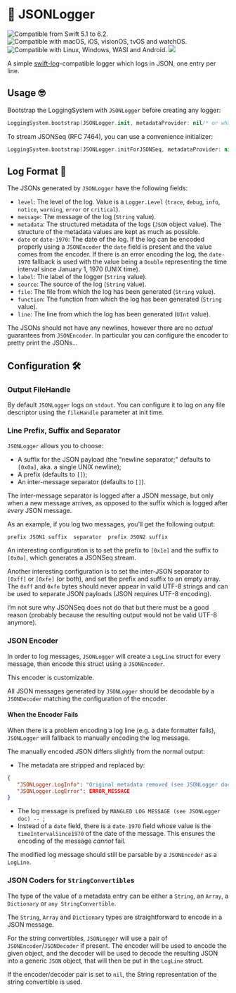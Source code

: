 # 📄 JSONLogger

<picture><img alt="Compatible from Swift 5.1 to 6.2." src="https://img.shields.io/badge/Swift-6.2--6.0_%7C_5.10--5.1-blue"></picture>
<picture><img alt="Compatible with macOS, iOS, visionOS, tvOS and watchOS." src="https://img.shields.io/badge/Platforms-macOS_%7C_iOS_%7C_visionOS_%7C_tvOS_%7C_watchOS-blue"></picture>
<picture><img alt="Compatible with Linux, Windows, WASI and Android." src="https://img.shields.io/badge/Platforms-Linux_%7C_Windows_%7C_WASI_%7C_Android-blue"></picture>
[![](<https://img.shields.io/github/v/release/xcode-actions/json-logger>)](<https://github.com/xcode-actions/json-logger/releases>)

A simple [swift-log](<https://github.com/apple/swift-log>)-compatible logger which logs in JSON, one entry per line.

## Usage 🤓

Bootstrap the LoggingSystem with `JSONLogger` before creating any logger:
```swift
LoggingSystem.bootstrap(JSONLogger.init, metadataProvider: nil/* or whatever you want */)
```

To stream JSONSeq (RFC 7464), you can use a convenience initializer:
```swift
LoggingSystem.bootstrap(JSONLogger.initForJSONSeq, metadataProvider: nil/* or whatever you want */)
```

## Log Format 📖

The JSONs generated by `JSONLogger` have the following fields:
- `level`: The level of the log.
Value is a `Logger.Level` (`trace`, `debug`, `info`, `notice`, `warning`, `error` or `critical`).
- `message`: The message of the log (`String` value).
- `metadata`: The structured metadata of the logs (`JSON` object value).
The structure of the metadata values are kept as much as possible.
- `date` or `date-1970`: The date of the log.
If the log can be encoded properly using a `JSONEncoder` the `date` field is present and the value comes from the encoder.
If there is an error encoding the log, the `date-1970` fallback is used with the value being a `Double` representing the time interval since January 1, 1970 (UNIX time).
- `label`: The label of the logger (`String` value).
- `source`: The source of the log (`String` value).
- `file`: The file from which the log has been generated (`String` value).
- `function`: The function from which the log has been generated (`String` value).
- `line`: The line from which the log has been generated (`UInt` value).

The JSONs should not have any newlines, however there are no _actual_ guarantees from `JSONEncoder`.
In particular you can configure the encoder to pretty print the JSONs…

## Configuration 🛠️

### Output FileHandle

By default `JSONLogger` logs on `stdout`.
You can configure it to log on any file descriptor using the `fileHandle` parameter at init time.

### Line Prefix, Suffix and Separator

`JSONLogger` allows you to choose:
- A suffix for the JSON payload (the “newline separator;” defaults to `[0x0a]`, aka. a single UNIX newline);
- A prefix (defaults to `[]`);
- An inter-message separator (defaults to `[]`).

The inter-message separator is logged after a JSON message, but only when a new message arrives,
 as opposed to the suffix which is logged after _every_ JSON message.
 
As an example, if you log two messages, you’ll get the following output:
```text
prefix JSON1 suffix  separator  prefix JSON2 suffix
```
 
An interesting configuration is to set the prefix to `[0x1e]` and the suffix to `[0x0a]`, which generates a JSONSeq stream.
 
Another interesting configuration is to set the inter-JSON separator to `[0xff]` or `[0xfe]` (or both), and set the prefix and suffix to an empty array.
The `0xff` and `0xfe` bytes should never appear in valid UTF-8 strings and can be used to separate JSON payloads (JSON requires UTF-8 encoding).

I’m not sure why JSONSeq does not do that but there must be a good reason (probably because the resulting output would not be valid UTF-8 anymore).

### JSON Encoder

In order to log messages, `JSONLogger` will create a `LogLine` struct for every message, then encode this struct using a `JSONEncoder`.

This encoder is customizable.

All JSON messages generated by `JSONLogger` should be decodable by a `JSONDecoder` matching the configuration of the encoder.

#### When the Encoder Fails

When there is a problem encoding a log line (e.g. a date formatter fails), `JSONLogger` will fallback to manually encoding the log message.

The manually encoded JSON differs slightly from the normal output:
- The metadata are stripped and replaced by:
```json
{
   "JSONLogger.LogInfo": "Original metadata removed (see JSONLogger doc)",
   "JSONLogger.LogError": ERROR_MESSAGE
}
```
- The log message is prefixed by `MANGLED LOG MESSAGE (see JSONLogger doc) -- `;
- Instead of a `date` field, there is a `date-1970` field whose value is the `timeIntervalSince1970` of the date of the message.
This ensures the encoding of the message _cannot_ fail.

The modified log message should still be parsable by a `JSONEncoder` as a `LogLine`.

### JSON Coders for `StringConvertible`s

The type of the value of a metadata entry can be either a `String`, an `Array`, a `Dictionary` or `any StringConvertible`.

The `String`, `Array` and `Dictionary` types are straightforward to encode in a JSON message.

For the string convertibles, `JSONLogger` will use a pair of `JSONEncoder`/`JSONDecoder` if present.
The encoder will be used to encode the given object, and the decoder will be used to decode the resulting JSON into a generic `JSON` object, that will then be put in the `LogLine` struct.

If the encoder/decoder pair is set to `nil`, the String representation of the string convertible is used.
